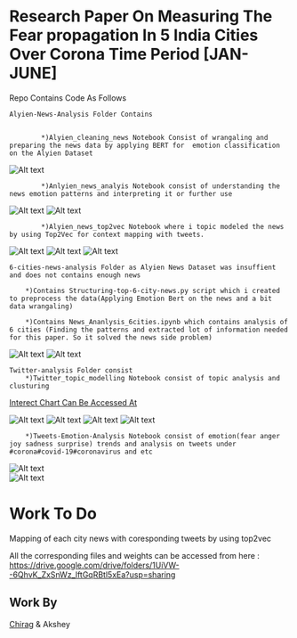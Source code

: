 # Research Paper On Measuring The Fear propagation In 5 India Cities Over Corona Time Period [JAN-JUNE]
Repo Contains Code As Follows

    Alyien-News-Analysis Folder Contains 
    
    
            *)Alyien_cleaning_news Notebook Consist of wrangaling and preparing the news data by applying BERT for  emotion classification on the Alyien Dataset

![Alt text](/6-cities-news-analysis/alyien5.png?raw=true "Fear Anger Graph In 6 Cities")
 
            *)Anlyien_news_analyis Notebook consist of understanding the news emotion patterns and interpreting it or further use
          
![Alt text](/6-cities-news-analysis/alyien4.png?raw=true "Fear Anger Graph In 6 Cities")
 ![Alt text](/6-cities-news-analysis/alyien3.png?raw=true "Fear Anger Graph In 6 Cities")

            *)Alyien_news_top2vec Notebook where i topic modeled the news by using Top2Vec for context mapping with tweets. 
 
 ![Alt text](/6-cities-news-analysis/alyien2.png?raw=true "Fear Anger Graph In 6 Cities")
 ![Alt text](/6-cities-news-analysis/alyien1.png?raw=true "Fear Anger Graph In 6 Cities")
  ![Alt text](/6-cities-news-analysis/pattern1.jpg?raw=true "Fear Anger Graph In 6 Cities")
    
    6-cities-news-analysis Folder as Alyien News Dataset was insuffient and does not contains enough news
    
        *)Contains Structuring-top-6-city-news.py script which i created to preprocess the data(Applying Emotion Bert on the news and a bit data wrangaling) 
        
        *)Contains News_Ananlysis_6cities.ipynb which contains analysis of 6 cities (Finding the patterns and extracted lot of information needed for this paper. So it solved the news side problem)
  
![Alt text](/6-cities-news-analysis/News-sentiment-6cities.png?raw=true "Fear Anger Graph In 6 Cities")
![Alt text](/6-cities-news-analysis/all-city-fear-anger.jpg?raw=true "Fear Anger Graph In 6 Cities")

    Twitter-analysis Folder consist 
        *)Twitter_topic_modelling Notebook consist of topic analysis and clusturing 
[Interect Chart Can Be Accessed At](https://github.com/ap1690/Research_Paper_Fear_Propgation/blob/master/Twitter-analysis/twitter_topic_result.html)
        
![Alt text](/6-cities-news-analysis/tweets6.png?raw=true "Fear Anger Graph In 6 Cities")
 ![Alt text](/6-cities-news-analysis/tweets3.png?raw=true "Fear Anger Graph In 6 Cities")
 ![Alt text](/6-cities-news-analysis/tweets4.png?raw=true "Fear Anger Graph In 6 Cities")
 ![Alt text](/6-cities-news-analysis/tweets5.png?raw=true "Fear Anger Graph In 6 Cities")
 
        *)Tweets-Emotion-Analysis Notebook consist of emotion(fear anger joy sadness surprise) trends and analysis on tweets under #corona#covid-19#coronavirus and etc
![Alt text](/6-cities-news-analysis/tweets2.png?raw=true "Fear Anger Graph In 6 Cities")  
![Alt text](/6-cities-news-analysis/tweets1.png?raw=true "Fear Anger Graph In 6 Cities")    

# Work To Do 

Mapping of each city news with coresponding tweets by using top2vec 




All the corresponding files and weights can be accessed from here : https://drive.google.com/drive/folders/1UiVW--6QhvK_ZxSnWz_lftGqRBtl5xEa?usp=sharing
## Work By
[Chirag](github.com/iamchiragsharma) & Akshey
